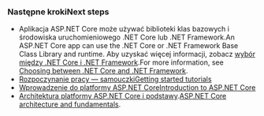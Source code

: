 ### <a name="next-steps"></a><span data-ttu-id="69211-101">Następne kroki</span><span class="sxs-lookup"><span data-stu-id="69211-101">Next steps</span></span>

* <span data-ttu-id="69211-102">Aplikacja ASP.NET Core może używać biblioteki klas bazowych i środowiska uruchomieniowego .NET Core lub .NET Framework.</span><span class="sxs-lookup"><span data-stu-id="69211-102">An ASP.NET Core app can use the .NET Core or .NET Framework Base Class Library and runtime.</span></span> <span data-ttu-id="69211-103">Aby uzyskać więcej informacji, zobacz [wybór między .NET Core i .NET Framework](/dotnet/articles/standard/choosing-core-framework-server).</span><span class="sxs-lookup"><span data-stu-id="69211-103">For more information, see [Choosing between .NET Core and .NET Framework](/dotnet/articles/standard/choosing-core-framework-server).</span></span>
* [<span data-ttu-id="69211-104">Rozpoczynanie pracy — samouczki</span><span class="sxs-lookup"><span data-stu-id="69211-104">Getting started tutorials</span></span>](xref:tutorials/index)
* [<span data-ttu-id="69211-105">Wprowadzenie do platformy ASP.NET Core</span><span class="sxs-lookup"><span data-stu-id="69211-105">Introduction to ASP.NET Core</span></span>](xref:index) 
* <span data-ttu-id="69211-106">[Architektura platformy ASP.NET Core i podstawy](xref:fundamentals/index).</span><span class="sxs-lookup"><span data-stu-id="69211-106">[ASP.NET Core architecture and fundamentals](xref:fundamentals/index).</span></span>